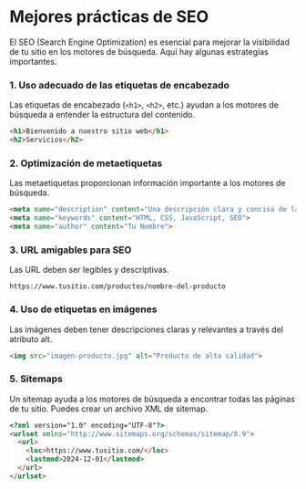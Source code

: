 # Mejores prácticas de SEO

El SEO (Search Engine Optimization) es esencial para mejorar la visibilidad de tu sitio en los motores de búsqueda. Aquí hay algunas estrategias importantes.

### 1. Uso adecuado de las etiquetas de encabezado

Las etiquetas de encabezado (`<h1>`, `<h2>`, etc.) ayudan a los motores de búsqueda a entender la estructura del contenido.

```html
<h1>Bienvenido a nuestro sitio web</h1>
<h2>Servicios</h2>
```

### 2. Optimización de metaetiquetas
Las metaetiquetas proporcionan información importante a los motores de búsqueda.

```html
<meta name="description" content="Una descripción clara y concisa de la página para mejorar el SEO.">
<meta name="keywords" content="HTML, CSS, JavaScript, SEO">
<meta name="author" content="Tu Nombre">
```

### 3. URL amigables para SEO
Las URL deben ser legibles y descriptivas.

```url
https://www.tusitio.com/productos/nombre-del-producto
```

### 4. Uso de etiquetas <alt> en imágenes
Las imágenes deben tener descripciones claras y relevantes a través del atributo alt.


```html
<img src="imagen-producto.jpg" alt="Producto de alta calidad">
```

### 5. Sitemaps
Un sitemap ayuda a los motores de búsqueda a encontrar todas las páginas de tu sitio. Puedes crear un archivo XML de sitemap.

```html
<?xml version="1.0" encoding="UTF-8"?>
<urlset xmlns="http://www.sitemaps.org/schemas/sitemap/0.9">
  <url>
    <loc>https://www.tusitio.com/</loc>
    <lastmod>2024-12-01</lastmod>
  </url>
</urlset>
```